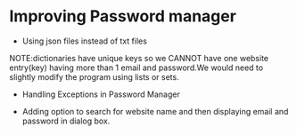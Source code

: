 # Improving Password manager

* Using json files instead of txt files

NOTE:dictionaries have unique keys so we CANNOT have one website entry(key) having more than 1 email and password.We would need to slightly modify the program using lists or sets.

* Handling Exceptions in Password Manager

* Adding option to search for website name and then displaying email and password in dialog box.
